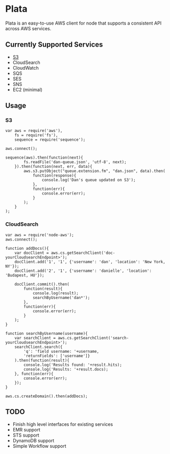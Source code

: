# Plata

Plata is an easy-to-use AWS client for node that supports a consistent
API across AWS services.

## Currently Supported Services

 * [S3](node-plata/blob/master/docs/s3.md)
 * CloudSearch
 * CloudWatch
 * SQS
 * SES
 * SNS
 * EC2 (minimal)


## Usage

### S3

    var aws = require('aws'),
        fs = require('fs'),
        sequence = require('sequence');

    aws.connect();

    sequence(aws).then(function(next){
            fs.readFile('dan-queue.json', 'utf-8', next);
        }).then(function(next, err, data){
            aws.s3.putObject("queue.extension.fm", "dan.json", data).then(
                function(response){
                    console.log('Dan's queue updated on S3');
                },
                function(err){
                    console.error(err);
                }
            );
        }
    );




### CloudSearch

    var aws = require('node-aws');
    aws.connect();

    function addDocs(){
        var docClient = aws.cs.getSearchClient('doc-yourCloudsearchEndpoint>');
        docClient.add('1', '1', {'username': 'dan', 'location': 'New York, NY'});
        docClient.add('2', '1', {'username': 'danielle', 'location': 'Budapest, HU'});

        docClient.commit().then(
            function(result){
                console.log(result);
                searchByUsername('dan*');
            },
            function(err){
                console.error(err);
            }
        );
    }

    function searchByUsername(username){
        var searchClient = aws.cs.getSearchClient('search-yourCloudsearchEndpoint>');
        searchClient.search({
            'q': 'field username: '+username,
            'returnFields': ['username']}
        ).then(function(result){
            console.log('Results found: '+result.hits);
            console.log('Results: '+result.docs);
        }, function(err){
            console.error(err);
        });
    }

    aws.cs.createDomain().then(addDocs);


## TODO

 * Finish high level interfaces for existing services
 * EMR support
 * STS support
 * DynamoDB support
 * Simple Workflow support
